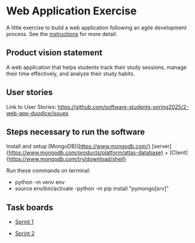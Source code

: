 # Web Application Exercise

A little exercise to build a web application following an agile development process. See the [instructions](instructions.md) for more detail.

## Product vision statement

A web application that helps students track their study sessions, manage their time effectively, and analyze their study habits.

## User stories

Link to User Stories: https://github.com/software-students-spring2025/2-web-app-duodice/issues

## Steps necessary to run the software

Install and setup [MongoDB]{https://www.mongodb.com/} [server]{https://www.mongodb.com/products/platform/atlas-database} + [Client]{https://www.mongodb.com/try/download/shell}

Run these commands on terminal:
- python -m venv env
- source env/bin/activate
-python -m pip install "pymongo[srv]"

## Task boards

- [Sprint 1](https://github.com/orgs/software-students-spring2025/projects/6)

- [Sprint 2](https://github.com/orgs/software-students-spring2025/projects/17)